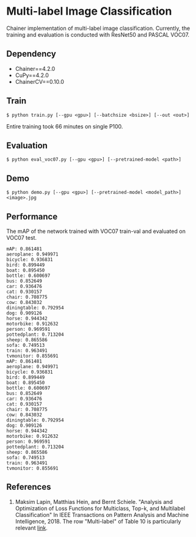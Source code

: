 # Multi-label Image Classification

Chainer implementation of multi-label image classification.
Currently, the training and evaluation is conducted with ResNet50 and PASCAL VOC07.

## Dependency

- Chainer==4.2.0
- CuPy==4.2.0
- ChainerCV==0.10.0

## Train
```
$ python train.py [--gpu <gpu>] [--batchsize <bsize>] [--out <out>]
```

Entire training took 66 minutes on single P100.

## Evaluation
```
$ python eval_voc07.py [--gpu <gpu>] [--pretrained-model <path>]
```

## Demo
```
$ python demo.py [--gpu <gpu>] [--pretrained-model <model_path>] <image>.jpg
```

## Performance
The mAP of the network trained with VOC07 train-val and evaluated on VOC07 test.

```
mAP: 0.861481
aeroplane: 0.949971
bicycle: 0.936831
bird: 0.899449
boat: 0.895450
bottle: 0.600697
bus: 0.852649
car: 0.936476
cat: 0.930157
chair: 0.708775
cow: 0.843032
diningtable: 0.792954
dog: 0.909126
horse: 0.944342
motorbike: 0.912632
person: 0.969591
pottedplant: 0.713204
sheep: 0.865586
sofa: 0.749513
train: 0.963491
tvmonitor: 0.855691
mAP: 0.861481
aeroplane: 0.949971
bicycle: 0.936831
bird: 0.899449
boat: 0.895450
bottle: 0.600697
bus: 0.852649
car: 0.936476
cat: 0.930157
chair: 0.708775
cow: 0.843032
diningtable: 0.792954
dog: 0.909126
horse: 0.944342
motorbike: 0.912632
person: 0.969591
pottedplant: 0.713204
sheep: 0.865586
sofa: 0.749513
train: 0.963491
tvmonitor: 0.855691
```


## References
1. Maksim Lapin, Matthias Hein, and Bernt Schiele. "Analysis and Optimization of Loss Functions for Multiclass, Top-k, and Multilabel Classification" In IEEE Transactions on Pattern Analysis and Machine Intelligence, 2018.
The row "Multi-label" of Table 10 is particularly relevant [link](https://arxiv.org/pdf/1612.03663.pdf).
